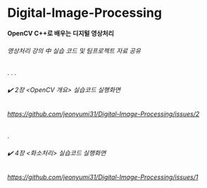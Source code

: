 # Digital-Image-Processing

**OpenCV C++로 배우는 디지털 영상처리**

###### 영상처리 강의 中 실습 코드 및 팀프로젝트 자료 공유

.
.
.

###### :heavy_check_mark: 2장 <OpenCV 개요> 실습코드 실행화면
###### https://github.com/jeonyumi31/Digital-Image-Processing/issues/2

.

###### :heavy_check_mark: 4장 <화소처리> 실습코드 실행화면
###### https://github.com/jeonyumi31/Digital-Image-Processing/issues/1


